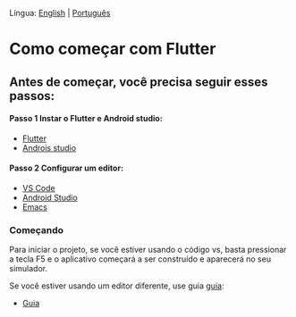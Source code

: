 Língua: [English](README.md) | [Português](translation/pt-BR/README.md) 

# Como começar com Flutter

## Antes de começar, você precisa seguir esses passos:

#### Passo 1 Instar o Flutter e Android studio:

- [Flutter](https://flutter.dev/docs/get-started/install/linux)
- [Androis studio](https://developer.android.com/studio#downloads)

#### Passo 2 Configurar um editor:

- [VS Code](https://flutter.dev/docs/get-started/editor?tab=vscode)
- [Android Studio](https://flutter.dev/docs/get-started/editor?tab=androidstudio)
- [Emacs](https://flutter.dev/docs/get-started/editor?tab=emacs)

### Começando

Para iniciar o projeto, se você estiver usando o código vs, basta pressionar a tecla F5 e o aplicativo começará a ser construído e aparecerá no seu simulador.

Se você estiver usando um editor diferente, use guia [guia](https://flutter.dev/docs/get-started/test-drive?tab=androidstudio):
- [Guia](https://flutter.dev/docs/get-started/test-drive?tab=androidstudio)
